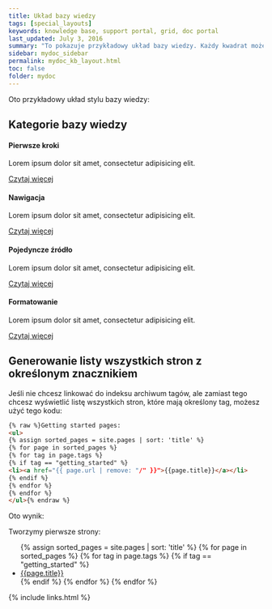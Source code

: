 ```yaml
---
title: Układ bazy wiedzy
tags: [special_layouts]
keywords: knowledge base, support portal, grid, doc portal
last_updated: July 3, 2016
summary: "To pokazuje przykładowy układ bazy wiedzy. Każdy kwadrat może prowadzić do strony archiwum znaczników. W tym przykładzie ikony czcionek z Font Awesome są używane do grafiki, a układ jest pobierany z motywu Modern Business."
sidebar: mydoc_sidebar
permalink: mydoc_kb_layout.html
toc: false
folder: mydoc
---
```



Oto przykładowy układ stylu bazy wiedzy:


<div class="row">
         <div class="col-lg-12">
             <h2 class="page-header">Kategorie bazy wiedzy</h2>
         </div>
         <div class="col-md-3 col-sm-6">
             <div class="panel panel-default text-center">
                 <div class="panel-heading">
                     <span class="fa-stack fa-5x">
                           <i class="fa fa-circle fa-stack-2x text-primary"></i>
                           <i class="fa fa-tree fa-stack-1x fa-inverse"></i>
                     </span>
                 </div>
                 <div class="panel-body">
                     <h4>Pierwsze kroki</h4>
                     <p>Lorem ipsum dolor sit amet, consectetur adipisicing elit.</p>
                     <a href="tag_getting_started.html" class="btn btn-primary">Czytaj więcej</a>
                 </div>
             </div>
         </div>
         <div class="col-md-3 col-sm-6">
             <div class="panel panel-default text-center">
                 <div class="panel-heading">
                     <span class="fa-stack fa-5x">
                           <i class="fa fa-circle fa-stack-2x text-primary"></i>
                           <i class="fa fa-car fa-stack-1x fa-inverse"></i>
                     </span>
                 </div>
                 <div class="panel-body">
                     <h4>Nawigacja</h4>
                     <p>Lorem ipsum dolor sit amet, consectetur adipisicing elit.</p>
                     <a href="tag_navigation.html" class="btn btn-primary">Czytaj więcej</a>
                 </div>
             </div>
         </div>
         <div class="col-md-3 col-sm-6">
             <div class="panel panel-default text-center">
                 <div class="panel-heading">
                     <span class="fa-stack fa-5x">
                           <i class="fa fa-circle fa-stack-2x text-primary"></i>
                           <i class="fa fa-support fa-stack-1x fa-inverse"></i>
                     </span>
                 </div>
                 <div class="panel-body">
                     <h4>Pojedyncze źródło</h4>
                     <p>Lorem ipsum dolor sit amet, consectetur adipisicing elit.</p>
                     <a href="tag_single_sourcing.html" class="btn btn-primary">Czytaj więcej</a>
                 </div>
             </div>
         </div>
         <div class="col-md-3 col-sm-6">
             <div class="panel panel-default text-center">
                 <div class="panel-heading">
                     <span class="fa-stack fa-5x">
                           <i class="fa fa-circle fa-stack-2x text-primary"></i>
                           <i class="fa fa-database fa-stack-1x fa-inverse"></i>
                     </span>
                 </div>
                 <div class="panel-body">
                     <h4>Formatowanie</h4>
                     <p>Lorem ipsum dolor sit amet, consectetur adipisicing elit.</p>
                     <a href="tag_formatting.html" class="btn btn-primary">Czytaj więcej</a>
                 </div>
             </div>
         </div>
</div>


## Generowanie listy wszystkich stron z określonym znacznikiem

Jeśli nie chcesz linkować do indeksu archiwum tagów, ale zamiast tego chcesz wyświetlić listę wszystkich stron, które mają określony tag, możesz użyć tego kodu:

```html
{% raw %}Getting started pages:
<ul>
{% assign sorted_pages = site.pages | sort: 'title' %}
{% for page in sorted_pages %}
{% for tag in page.tags %}
{% if tag == "getting_started" %}
<li><a href="{{ page.url | remove: "/" }}">{{page.title}}</a></li>
{% endif %}
{% endfor %}
{% endfor %}
</ul>{% endraw %}
```

Oto wynik:

Tworzymy pierwsze strony:

<ul>
{% assign sorted_pages = site.pages | sort: 'title' %}
{% for page in sorted_pages %}
{% for tag in page.tags %}
{% if tag == "getting_started" %}
<li><a href="{{ page.url | remove: "/"}}">{{page.title}}</a></li>
{% endif %}
{% endfor %}
{% endfor %}
</ul>

{% include links.html %}
